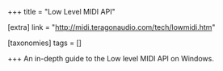 +++
title = "Low Level MIDI API"

[extra]
link = "http://midi.teragonaudio.com/tech/lowmidi.htm"

[taxonomies]
tags = []

+++
An in-depth guide to the Low level MIDI API on Windows.
